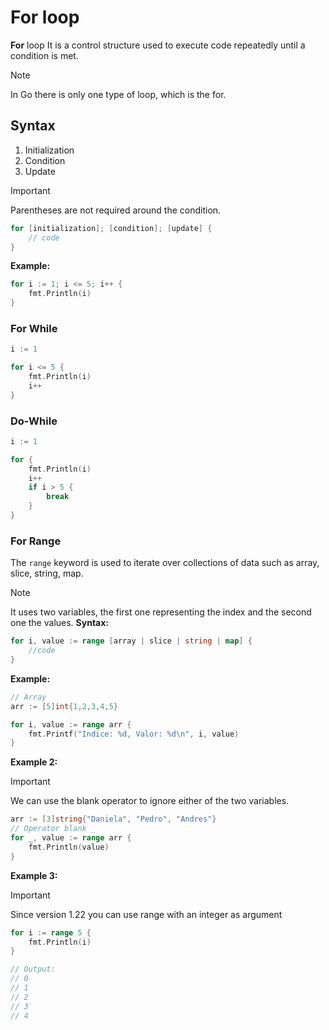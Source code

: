 # For loop

**For** loop It is a control structure used to execute code repeatedly until a condition is met.

> [!NOTE]
> In Go there is only one type of loop, which is the for.

## Syntax

1. Initialization
2. Condition
3. Update

> [!IMPORTANT]
> Parentheses are not required around the condition.

```go
for [initialization]; [condition]; [update] {
    // code
}
```

**Example:**

```go
for i := 1; i <= 5; i++ {
    fmt.Println(i)
}
```

### For While

```go
i := 1

for i <= 5 {
    fmt.Println(i)
    i++
}
```

### Do-While

```go
i := 1

for {
    fmt.Println(i)
    i++
    if i > 5 {
        break
    }
}
```

### For Range

The `range` keyword is used to iterate over collections of data such as array, slice, string, map.

> [!NOTE]
> It uses two variables, the first one representing the index and the second one the values.
**Syntax:**

```go
for i, value := range [array | slice | string | map] {
    //code
}
```

**Example:**

```go
// Array
arr := [5]int{1,2,3,4,5}

for i, value := range arr {
    fmt.Printf("Indice: %d, Valor: %d\n", i, value)
}
```

**Example 2:**

> [!IMPORTANT]
> We can use the blank operator to ignore either of the two variables.

```go
arr := [3]string{"Daniela", "Pedro", "Andres"}
// Operator blank _
for _, value := range arr {
    fmt.Println(value)
}
```

**Example 3:**

> [!IMPORTANT]
> Since version 1.22 you can use range with an integer as argument

```go
for i := range 5 {
    fmt.Println(i)
}

// Output:
// 0
// 1
// 2
// 3
// 4
```
